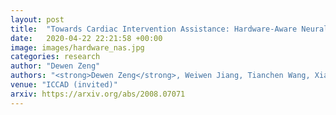 ```yaml
---
layout: post
title:  "Towards Cardiac Intervention Assistance: Hardware-Aware Neural Architecture Exploration for Real-Time 3D Cardiac Cine MRI Segmentation"
date:   2020-04-22 22:21:58 +00:00
image: images/hardware_nas.jpg
categories: research
author: "Dewen Zeng"
authors: "<strong>Dewen Zeng</strong>, Weiwen Jiang, Tianchen Wang, Xiaowei Xu, Haiyun Yuan, Meiping Huang, Jian Zhuang, Jingtong Hu and Yiyu Shi."
venue: "ICCAD (invited)"
arxiv: https://arxiv.org/abs/2008.07071
---
```

